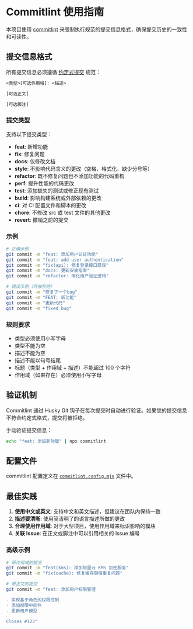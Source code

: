 # Commitlint 使用指南

本项目使用 [commitlint](https://commitlint.js.org/) 来强制执行规范的提交信息格式，确保提交历史的一致性和可读性。

## 提交信息格式

所有提交信息必须遵循 [约定式提交](https://www.conventionalcommits.org/zh-hans/) 规范：

```txt
<类型>[可选作用域]: <描述>

[可选正文]

[可选脚注]
```

### 提交类型

支持以下提交类型：

- **feat**: 新增功能
- **fix**: 修复问题
- **docs**: 仅修改文档
- **style**: 不影响代码含义的更改（空格、格式化、缺少分号等）
- **refactor**: 既不修复问题也不添加功能的代码重构
- **perf**: 提升性能的代码更改
- **test**: 添加缺失的测试或修正现有测试
- **build**: 影响构建系统或外部依赖的更改
- **ci**: 对 CI 配置文件和脚本的更改
- **chore**: 不修改 src 或 test 文件的其他更改
- **revert**: 撤销之前的提交

### 示例

```bash
# 正确示例
git commit -m "feat: 添加用户认证功能"
git commit -m "feat: add user authentication"
git commit -m "fix(api): 修复登录接口错误"
git commit -m "docs: 更新安装指南"
git commit -m "refactor: 简化用户验证逻辑"

# 错误示例（将被拒绝）
git commit -m "修复了一个bug"
git commit -m "FEAT: 新功能"
git commit -m "更新代码"
git commit -m "fixed bug"
```

### 规则要求

- 类型必须使用小写字母
- 类型不能为空
- 描述不能为空
- 描述不能以句号结尾
- 标题（类型 + 作用域 + 描述）不能超过 100 个字符
- 作用域（如果存在）必须使用小写字母

## 验证机制

Commitlint 通过 Husky Git 钩子在每次提交时自动进行验证。如果您的提交信息不符合约定式格式，提交将被拒绝。

手动验证提交信息：

```bash
echo "feat: 添加新功能" | npx commitlint
```

## 配置文件

commitlint 配置定义在 [`commitlint.config.mjs`](./commitlint.config.mjs) 文件中。

## 最佳实践

1. **使用中文或英文**: 支持中文和英文描述，但建议在团队内保持一致
2. **描述要清晰**: 使用简洁明了的语言描述所做的更改
3. **合理使用作用域**: 对于大型项目，使用作用域来标识影响的模块
4. **关联 Issue**: 在正文或脚注中可以引用相关的 Issue 编号

### 高级示例

```bash
# 带作用域的提交
git commit -m "feat(kms): 添加阿里云 KMS 加密服务"
git commit -m "fix(cache): 修复缓存键值重复问题"

# 带正文的提交
git commit -m "feat: 添加用户权限管理

- 实现基于角色的权限控制
- 添加权限中间件
- 更新用户模型

Closes #123"
```
